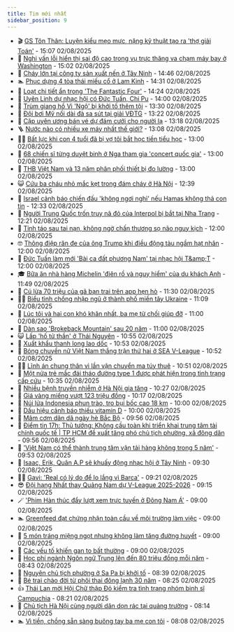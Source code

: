 ```yaml
---
title: Tim mới nhất
sidebar_position: 9
---
```


<!-- vnexpress-tin-moi-nhat:START -->
- 🎬 [GS Tôn Thân: Luyện kiểu mẹo mực, nặng kỹ thuật tạo ra &#39;thợ giải Toán&#39;](https://vnexpress.net/gs-ton-than-luyen-kieu-meo-muc-nang-ky-thuat-tao-ra-tho-giai-toan-4921940.html) - 15:07 02/08/2025
- 🐎 [Nghi vấn lỗi hiển thị sai độ cao trong vụ trực thăng va chạm máy bay ở Washington](https://vnexpress.net/nghi-van-loi-hien-thi-sai-do-cao-trong-vu-truc-thang-va-cham-may-bay-o-washington-4922005.html) - 15:02 02/08/2025
- 🦍 [Cháy lớn tại công ty sản xuất nến ở Tây Ninh](https://vnexpress.net/chay-lon-tai-cong-ty-san-xuat-nen-o-tay-ninh-4922032.html) - 14:46 02/08/2025
- 🏊 [Phục dựng 4 tòa thái miếu cổ ở Lam Kinh](https://vnexpress.net/phuc-dung-4-toa-thai-mieu-co-o-lam-kinh-4921549.html) - 14:31 02/08/2025
- 🎊 [Loạt chi tiết ẩn trong &#39;The Fantastic Four&#39;](https://vnexpress.net/loat-chi-tiet-an-trong-the-fantastic-four-4921021.html) - 14:24 02/08/2025
- 🎃 [Uyên Linh dự nhạc hội có Đức Tuấn, Chi Pu](https://vnexpress.net/uyen-linh-du-nhac-hoi-co-duc-tuan-chi-pu-4922011.html) - 14:00 02/08/2025
- 🧰 [Trùm giang hồ Vi &#39;Ngộ&#39; bị khởi tố thêm tội](https://vnexpress.net/trum-giang-ho-vi-ngo-bi-khoi-to-them-toi-4922023.html) - 13:30 02/08/2025
- 🔭 [Đội bơi Mỹ nối dài đà sa sút tại giải VĐTG](https://vnexpress.net/doi-boi-my-noi-dai-da-sa-sut-tai-giai-vdtg-4921998.html) - 13:22 02/08/2025
- 🫶 [Cặp uyên ương bán vé dự đám cưới cho người lạ](https://vnexpress.net/cap-uyen-uong-ban-ve-du-dam-cuoi-cho-nguoi-la-4922020.html) - 13:18 02/08/2025
- 🪜 [Nước nào có nhiều xe máy nhất thế giới?](https://vnexpress.net/nuoc-nao-co-nhieu-xe-may-nhat-the-gioi-4921971.html) - 13:08 02/08/2025
- 👨‍🏫 [Bất lực khi con 4 tuổi đã bị vợ tôi bắt học tiền tiểu học](https://vnexpress.net/bat-luc-khi-con-4-tuoi-da-bi-vo-toi-bat-hoc-tien-tieu-hoc-4921628.html) - 13:00 02/08/2025
- 🎊 [68 chiến sĩ từng duyệt binh ở Nga tham gia &#39;concert quốc gia&#39;](https://vnexpress.net/68-chien-si-tung-duyet-binh-o-nga-tham-gia-concert-quoc-gia-4921792.html) - 13:00 02/08/2025
- 🎊 [THB Việt Nam và 13 năm phân phối thiết bị đo lường](https://vnexpress.net/thb-viet-nam-va-13-nam-phan-phoi-thiet-bi-do-luong-4920660.html) - 13:00 02/08/2025
- 😺 [Cứu ba cháu nhỏ mắc kẹt trong đám cháy ở Hà Nội](https://vnexpress.net/cuu-ba-chau-nho-mac-ket-trong-dam-chay-o-ha-noi-4922018.html) - 12:39 02/08/2025
- 🐘 [Israel cảnh báo chiến đấu &#39;không ngơi nghỉ&#39; nếu Hamas không thả con tin](https://vnexpress.net/israel-canh-bao-chien-dau-khong-ngoi-nghi-neu-hamas-khong-tha-con-tin-4921997.html) - 12:33 02/08/2025
- 🌁 [Người Trung Quốc trốn truy nã đỏ của Interpol bị bắt tại Nha Trang](https://vnexpress.net/nguoi-trung-quoc-tron-truy-na-do-cua-interpol-bi-bat-tai-nha-trang-4922015.html) - 12:21 02/08/2025
- 🐲 [Tỉnh táo sau tai nạn, không ngờ chấn thương sọ não nguy kịch](https://vnexpress.net/tinh-tao-sau-tai-nan-khong-ngo-chan-thuong-so-nao-nguy-kich-4921957.html) - 12:00 02/08/2025
- 🤓 [Thông điệp răn đe của ông Trump khi điều động tàu ngầm hạt nhân](https://vnexpress.net/thong-diep-ran-de-cua-ong-trump-khi-dieu-dong-tau-ngam-hat-nhan-4921848.html) - 12:00 02/08/2025
- 💪 [Đức Tuấn làm mới &#39;Bài ca đất phương Nam&#39; tại nhạc hội T&amp;amp;T](https://vnexpress.net/duc-tuan-lam-moi-bai-ca-dat-phuong-nam-tai-nhac-hoi-t-t-4922009.html) - 12:00 02/08/2025
- 🎓 [Bữa ăn nhà hàng Michelin &#39;điên rồ và nguy hiểm&#39; của du khách Anh](https://vnexpress.net/bua-an-nha-hang-michelin-dien-ro-va-nguy-hiem-cua-du-khach-anh-4921881.html) - 11:49 02/08/2025
- 🫣 [Cú lừa 70 triệu của gã bạn trai trên app hẹn hò](https://vnexpress.net/lua-dao-truc-tuyen-app-hen-ho-viet-nam-app-hen-ho-pho-bien-cu-lua-70-trieu-cua-ga-ban-trai-tren-app-hen-ho-4921986.html) - 11:30 02/08/2025
- 🧑‍💻 [Biểu tình chống nhập ngũ ở thành phố miền tây Ukraine](https://vnexpress.net/bieu-tinh-chong-nhap-ngu-o-thanh-pho-mien-tay-ukraine-4921983.html) - 11:09 02/08/2025
- 🐲 [Lúc tôi và hai con khó khăn nhất, ba mẹ từ chối giúp đỡ](https://vnexpress.net/luc-toi-va-hai-con-kho-khan-nhat-ba-me-tu-choi-giup-do-4921961.html) - 11:00 02/08/2025
- 🌝 [Dàn sao &#39;Brokeback Mountain&#39; sau 20 năm](https://vnexpress.net/dan-sao-brokeback-mountain-sau-20-nam-4920139.html) - 11:00 02/08/2025
- 😺 [Lấp &#39;hố tử thần&#39; ở Thái Nguyên](https://vnexpress.net/lap-ho-tu-than-o-thai-nguyen-4921975.html) - 10:55 02/08/2025
- 🐎 [Xuất khẩu thanh long lao dốc](https://vnexpress.net/xuat-khau-thanh-long-lao-doc-4921974.html) - 10:53 02/08/2025
- 🎡 [Bóng chuyền nữ Việt Nam thắng trận thứ hai ở SEA V-League](https://vnexpress.net/bong-chuyen-nu-viet-nam-thang-tran-thu-hai-o-sea-v-league-4922001.html) - 10:52 02/08/2025
- 👨‍🏫 [Lĩnh án chung thân vì lần vận chuyển ma túy thuê](https://vnexpress.net/linh-an-chung-than-vi-lan-van-chuyen-ma-tuy-thue-4921978.html) - 10:51 02/08/2025
- 🦆 [Một nửa trẻ mắc đái tháo đường type 1 được phát hiện trong tình trạng cấp cứu](https://vnexpress.net/mot-nua-tre-mac-dai-thao-duong-type-1-duoc-phat-hien-trong-tinh-trang-cap-cuu-4921955.html) - 10:35 02/08/2025
- 🚦 [Nhiều bệnh truyền nhiễm ở Hà Nội gia tăng](https://vnexpress.net/nhieu-benh-truyen-nhiem-o-ha-noi-gia-tang-4921906.html) - 10:27 02/08/2025
- 💫 [Giá vàng miếng vượt 123 triệu đồng](https://vnexpress.net/gia-vang-mieng-vuot-123-trieu-dong-4921990.html) - 10:17 02/08/2025
- 🎉 [Núi lửa Indonesia phun trào, tro bụi bốc cao 18 km](https://vnexpress.net/nui-lua-indonesia-phun-trao-tro-bui-boc-cao-18-km-4921976.html) - 10:00 02/08/2025
- 🌋 [Dấu hiệu cảnh báo thiếu vitamin D](https://vnexpress.net/dau-hieu-canh-bao-thieu-vitamin-d-4921883.html) - 10:00 02/08/2025
- 🤖 [Mâm cơm dân dã ngày hè Bắc Bộ](https://vnexpress.net/mam-com-dan-da-ngay-he-bac-bo-4921993.html) - 09:56 02/08/2025
- 🦏 [Điểm tin 17h: Thủ tướng: Không cầu toàn khi triển khai trung tâm tài chính quốc tế | TP HCM đề xuất tăng phó chủ tịch phường, xã đông dân](https://vnexpress.net/diem-tin-17h-thu-tuong-khong-cau-toan-khi-trien-khai-trung-tam-tai-chinh-quoc-te-tp-hcm-de-xuat-tang-pho-chu-tich-phuong-xa-dong-dan-4921992.html) - 09:56 02/08/2025
- 🦩 [&#39;Việt Nam có thể thành trung tâm vận tải hàng không trong 5 năm&#39;](https://vnexpress.net/viet-nam-co-the-thanh-trung-tam-van-tai-hang-khong-trong-5-nam-4921928.html) - 09:53 02/08/2025
- 👺 [Isaac, Erik, Quân A.P sẽ khuấy động nhạc hội ở Tây Ninh](https://vnexpress.net/isaac-erik-quan-a-p-se-khuay-dong-nhac-hoi-o-tay-ninh-4921985.html) - 09:30 02/08/2025
- 🧑‍🏫 [Gavi: &#39;Real có lý do để lo lắng vì Barca&#39;](https://vnexpress.net/gavi-real-co-ly-do-de-lo-lang-vi-barca-4921895.html) - 09:21 02/08/2025
- 😎 [Đội hạng Nhất thay Quảng Nam dự V-League 2025-2026](https://vnexpress.net/doi-hang-nhat-thay-quang-nam-du-v-league-2025-2026-4921973.html) - 09:15 02/08/2025
- 🪄 [&#39;Phim Hàn thúc đẩy lượt xem trực tuyến ở Đông Nam Á&#39;](https://vnexpress.net/phim-han-thuc-day-luot-xem-truc-tuyen-o-dong-nam-a-4921607.html) - 09:00 02/08/2025
- 🏊 [Greenfeed đạt chứng nhận toàn cầu về môi trường làm việc](https://vnexpress.net/greenfeed-dat-chung-nhan-toan-cau-ve-moi-truong-lam-viec-4921970.html) - 09:00 02/08/2025
- 💃 [5 món tráng miệng ngọt nhưng không làm tăng đường huyết](https://vnexpress.net/5-mon-trang-mieng-ngot-nhung-khong-lam-tang-duong-huyet-4921933.html) - 09:00 02/08/2025
- 🦆 [Các yếu tố khiến gan to bất thường](https://vnexpress.net/cac-yeu-to-khien-gan-to-bat-thuong-4921927.html) - 09:00 02/08/2025
- 🎊 [Học phí ngành Ngôn ngữ Trung lên đến 80 triệu đồng mỗi năm](https://vnexpress.net/hoc-phi-nganh-ngon-ngu-trung-len-den-80-trieu-dong-moi-nam-4918998.html) - 08:43 02/08/2025
- 👺 [Nguyên chủ tịch phường ở Sa Pa bị khởi tố](https://vnexpress.net/nguyen-chu-tich-phuong-o-sa-pa-bi-khoi-to-4921965.html) - 08:39 02/08/2025
- 🎡 [Bé trai chào đời từ phôi thai đông lạnh 30 năm](https://vnexpress.net/be-trai-chao-doi-tu-phoi-thai-dong-lanh-30-nam-4921945.html) - 08:25 02/08/2025
- 👍 [Thái Lan mời Hội Chữ thập Đỏ kiểm tra tình trạng nhóm binh sĩ Campuchia](https://vnexpress.net/thai-lan-moi-hoi-chu-thap-do-kiem-tra-tinh-trang-nhom-binh-si-campuchia-4921954.html) - 08:21 02/08/2025
- 🐎 [Chủ tịch Hà Nội cùng người dân dọn rác tại quảng trường](https://vnexpress.net/chu-tich-ha-noi-cung-nguoi-dan-don-rac-tai-quang-truong-4921900.html) - 08:14 02/08/2025
- 🏊 [Vì tiền, chồng sẵn sàng buông tay ba mẹ con tôi](https://vnexpress.net/vi-tien-chong-san-sang-buong-tay-ba-me-con-toi-4921960.html) - 08:08 02/08/2025<!-- vnexpress-tin-moi-nhat:END -->
